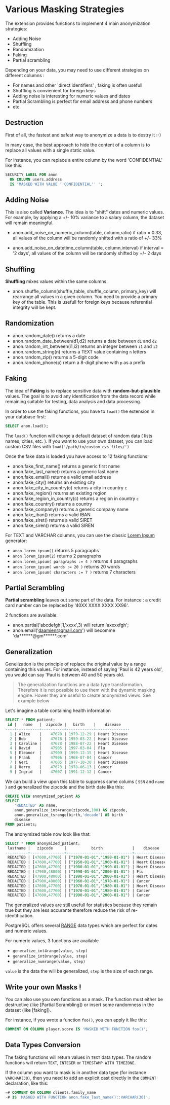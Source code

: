 Various Masking Strategies
==============================================================================

The extension provides functions to implement 4 main anonymization strategies:

* Adding Noise
* Shuffling
* Randomization
* Faking
* Partial scrambling

Depending on your data, you may need to use different strategies on different
columns :

* For names and other 'direct identifiers' , faking is often usefull
* Shuffling is convienient for foreign keys
* Adding noise is interesting for numeric values and dates
* Partial Scrambling is perfect for email address and phone numbers
* etc.

Destruction
------------------------------------------------------------------------------

First of all, the fastest and safest way to anonymize a data is to destry it
:-)

In many case, the best approach to hide the content of a column is to replace
all values with a single static value.

For instance, you can replace a entire column by the word 'CONFIDENTIAL' like
this:

```sql
SECURITY LABEL FOR anon
  ON COLUMN users.address
  IS 'MASKED WITH VALUE ''CONFIDENTIAL'' ';
```


Adding Noise
------------------------------------------------------------------------------

This is also called **Variance**. The idea is to "shift" dates and numeric
values. For example, by applying a +/- 10% variance to a salary column, the
dataset will remain meaningful.

* anon.add_noise_on_numeric_column(table, column,ratio) if ratio = 0.33, all
  values of the column will be randomly shifted with a ratio of +/- 33%

* anon.add_noise_on_datetime_column(table, column,interval) if interval = '2 days',
  all values of the column will be randomly shifted by +/- 2 days


Shuffling
------------------------------------------------------------------------------

 **Shuffling** mixes values within the same columns.

* anon.shuffle_column(shuffle_table, shuffle_column, primary_key) will rearrange
  all values in a given column. You need to provide a primary key of the table.
  This is usefull for foreign keys because referential integrity will be kept.


Randomization
------------------------------------------------------------------------------

* anon.random_date() returns a date
* anon.random_date_between(d1,d2) returns a date between `d1` and `d2`
* anon.random_int_between(i1,i2) returns an integer between `i1` and `i2`
* anon.random_string(n) returns a TEXT value containing `n` letters
* anon.random_zip() returns a 5-digit code
* anon.random_phone(p) return a 8-digit phone with `p` as a prefix

Faking
------------------------------------------------------------------------------

The idea of **Faking** is to replace sensitive data with **random-but-plausible**
values. The goal is to avoid any identification from the data record while
remaining suitable for testing, data analysis and data processing.

In order to use the faking functions, you have to `load()` the extension
in your database first:

```sql
SELECT anon.load();
```

The `load()` function will charge a default dataset of random data ( lists
names, cities, etc. ). If you want to use your own dataset, you can load
custom CSV files with `load('/path/to/custom_cvs_files/')`

Once the fake data is loaded you have access to 12 faking functions:

* anon.fake_first_name() returns a generic first name
* anon.fake_last_name() returns a generic last name
* anon.fake_email() returns a valid email address
* anon.fake_city() returns an existing city
* anon.fake_city_in_country(c) returns a city in country `c`
* anon.fake_region() returns an existing region
* anon.fake_region_in_country(c) returns a region in country `c`
* anon.fake_country() returns a country
* anon.fake_company() returns a generic company name
* anon.fake_iban() returns a valid IBAN
* anon.fake_siret() returns a valid SIRET
* anon.fake_siren() returns a valid SIREN

For TEXT and VARCHAR columns, you can use the classic [Lorem Ipsum] generator:

* `anon.lorem_ipsum()` returns 5 paragraphs
* `anon.lorem_ipsum(2)` returns 2 paragraphs
* `anon.lorem_ipsum( paragraphs := 4 )` returns 4 paragraphs
* `anon.lorem_ipsum( words := 20 )` returns 20 words
* `anon.lorem_ipsum( characters := 7 )` returns 7 characters

[Lorem Ipsum]: https://lipsum.com


Partial Scrambling
-------------------------------------------------------------------------------

**Partial scrambling** leaves out some part of the data.
For instance : a credit card number can be replaced by '40XX XXXX XXXX XX96'.

2 functions are available:

* anon.partial('abcdefgh',1,'xxxx',3) will return 'axxxxfgh';
* anon.email('daamien@gmail.com') will becomme 'da******@gm******.com'


Generalization 
-------------------------------------------------------------------------------

Genelization is the principle of replace the original value by a range 
containing this values. For instance, instead of saying 'Paul is 42 years old',
you would can say 'Paul is between 40 and 50 years old.

> The generalization functions are a data type transformation. Therefore it is 
> not possible to use them with the dynamic masking engine. Hower they are 
> useful to create anonymized views. See example below 

Let's imagine a table containing health information

```sql
SELECT * FROM patient;
 id |   name   |  zipcode |   birth    |    disease    
----+----------+----------+------------+---------------
  1 | Alice    |    47678 | 1979-12-29 | Heart Disease 
  2 | Bob      |    47678 | 1959-03-22 | Heart Disease 
  3 | Caroline |    47678 | 1988-07-22 | Heart Disease 
  4 | David    |    47905 | 1997-03-04 | Flu           
  5 | Eleanor  |    47909 | 1999-12-15 | Heart Disease 
  6 | Frank    |    47906 | 1968-07-04 | Cancer        
  7 | Geri     |    47605 | 1977-10-30 | Heart Disease 
  8 | Harry    |    47673 | 1978-06-13 | Cancer        
  9 | Ingrid   |    47607 | 1991-12-12 | Cancer       
```

We can build a view upon this table to suppress some colums ( `SSN` 
and `name` ) and generalized the zipcode and the birth date like
this:

```sql
CREATE VIEW anonymized_patient AS
SELECT 
    'REDACTED' AS name,
    anon.generalize_int4range(zipcode,100) AS zipcode,
    anon.generalize_tsrange(birth,'decade') AS birth
    disease
FROM patients;
```

The anonymized table now look like that:

```sql
SELECT * FROM anonymized_patient;
 lastname |   zipcode     |           birth             |    disease    
----------+---------------+-----------------------------+---------------
 REDACTED | [47600,47700) | ["1970-01-01","1980-01-01") | Heart Disease
 REDACTED | [47600,47700) | ["1950-01-01","1960-01-01") | Heart Disease
 REDACTED | [47600,47700) | ["1980-01-01","1990-01-01") | Heart Disease
 REDACTED | [47900,48000) | ["1990-01-01","2000-01-01") | Flu  
 REDACTED | [47900,48000) | ["1990-01-01","2000-01-01") | Heart Disease
 REDACTED | [47900,48000) | ["1960-01-01","1970-01-01") | Cancer
 REDACTED | [47600,47700) | ["1970-01-01","1980-01-01") | Heart Disease
 REDACTED | [47600,47700) | ["1970-01-01","1980-01-01") | Cancer
 REDACTED | [47600,47700) | ["1990-01-01","2000-01-01") | Cancer
```


The generalized values are still usefull for statistics because they remain 
true but they are less accurante therefore reduce the risk of re-identification.

PostgreSQL offers several [RANGE] data types which are perfect for dates and 
numeric values. 

For numeric values, 3 functions are available 

* `generalize_int4range(value, step)`
* `generalize_int8range(value, step)`
* `generalize_numrange(value, step)`

`value` is the data the will be generalized, `step` is the size of each range.





[RANGE]: https://www.postgresql.org/docs/current/rangetypes.html

Write your own Masks !
------------------------------------------------------------------------------

You can also use you own functions as a mask. The function must either be
destructive (like [Partial Scrambling]) or insert some randomness in the dataset
(like [faking]).

For instance, if you wrote a function `foo()`, you can apply it like this:

```sql
COMMENT ON COLUMN player.score IS 'MASKED WITH FUNCTION foo()';
```


Data Types Conversion
------------------------------------------------------------------------------

The faking functions will return values in `TEXT` data types. The random
functions will return `TEXT`, `INTEGER` or `TIMESTAMP WITH TIMEZONE`.

If the column you want to mask is in another data type (for instance `VARCHAR(30)`,
then you need to add an explicit cast directly in the `COMMENT` declaration,
like this:

```sql
=# COMMENT ON COLUMN clients.family_name
-# IS 'MASKED WITH FUNCTION anon.fake_last_name()::VARCHAR(30)';
```
